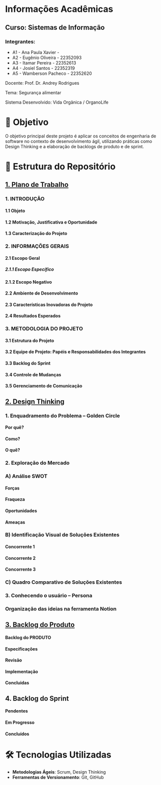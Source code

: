# Informações Acadêmicas
## Curso: Sistemas de Informação

### Integrantes:

+ A1 - Ana Paula Xavier - 
+ A2 - Eugênio Oliveira - 22352093
+ A3 - Itamar Pereira - 22352613
+ A4 - Josiel Santos - 22352319
+ A5 - Wamberson Pacheco - 22352620


Docente: Prof. Dr. Andrey Rodrigues

Tema: Segurança alimentar

Sistema Desenvolvido: Vida Orgânica / OrganoLife

# 🧠 Objetivo

O objetivo principal deste projeto é aplicar os conceitos de engenharia de software no contexto de desenvolvimento ágil, utilizando práticas como Design Thinking e a elaboração de backlogs de produto e de sprint.

# 📁 Estrutura do Repositório

## [1. Plano de Trabalho](https://github.com/Pacheco-77/backlog-do-produto/blob/main/1_plano%20_de_trabalho.md)
### 1. INTRODUÇÃO
#### 1.1 Objeto
#### 1.2 Motivação, Justificativa e Oportunidade
#### 1.3 Caracterização do Projeto
### 2. INFORMAÇÕES GERAIS
#### 2.1 Escopo Geral
##### 2.1.1 Escopo Específico
#### 2.1.2 Escopo Negativo
#### 2.2 Ambiente de Desenvolvimento
#### 2.3 Características Inovadoras do Projeto
#### 2.4 Resultados Esperados
### 3. METODOLOGIA DO PROJETO
#### 3.1 Estrutura do Projeto
#### 3.2 Equipe de Projeto: Papéis e Responsabilidades dos Integrantes
#### 3.3 Backlog do Sprint
#### 3.4 Controle de Mudanças
#### 3.5 Gerenciamento de Comunicação

## [2. Design Thinking](https://github.com/Pacheco-77/backlog-do-produto/blob/main/2_design-thinking.md)
### 1. Enquadramento do Problema – Golden Circle
#### Por quê?
#### Como?
#### O quê?
### 2. Exploração do Mercado
### A) Análise SWOT
#### Forças 
#### Fraqueza
#### Oportunidades
#### Ameaças
### B) Identificação Visual de Soluções Existentes
#### Concorrente 1
#### Concorrente 2
#### Concorrente 3
### C) Quadro Comparativo de Soluções Existentes
### 3. Conhecendo o usuário – Persona
### **Organização das ideias na ferramenta Notion**

## [3. Backlog do Produto](https://github.com/Pacheco-77/backlog-do-produto/blob/main/3_backlog-do-produto.md)
#### Backlog do PRODUTO
#### Especificações
#### Revisão 
#### Implementação
#### Concluidas 

## 4. Backlog do Sprint
#### Pendentes
#### Em Progresso
#### Concluídos

# 🛠️ Tecnologias Utilizadas

- **Metodologias Ágeis**: Scrum, Design Thinking
- **Ferramentas de Versionamento**: Git, GitHub


